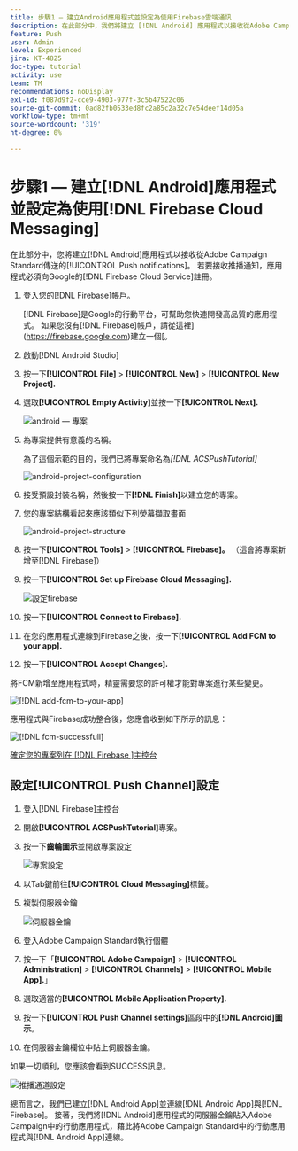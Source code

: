```yaml
---
title: 步驟1 — 建立Android應用程式並設定為使用Firebase雲端通訊
description: 在此部分中，我們將建立 [!DNL Android] 應用程式以接收從Adobe Campaign Standard傳送的[!UICONTROL Push notifications]。 若要接收推播通知，應用程式必須向Google的 [!DNL Firebase Cloud Service]註冊。
feature: Push
user: Admin
level: Experienced
jira: KT-4825
doc-type: tutorial
activity: use
team: TM
recommendations: noDisplay
exl-id: f087d9f2-cce9-4903-977f-3c5b47522c06
source-git-commit: 0ad82fb0533ed8fc2a85c2a32c7e54deef14d05a
workflow-type: tm+mt
source-wordcount: '319'
ht-degree: 0%

---
```


# 步驟1 — 建立[!DNL Android]應用程式並設定為使用[!DNL Firebase Cloud Messaging]

在此部分中，您將建立[!DNL Android]應用程式以接收從Adobe Campaign Standard傳送的[!UICONTROL Push notifications]。 若要接收推播通知，應用程式必須向Google的[!DNL Firebase Cloud Service]註冊。

1. 登入您的[!DNL Firebase]帳戶。

   [!DNL Firebase]是Google的行動平台，可幫助您快速開發高品質的應用程式。 如果您沒有[!DNL Firebase]帳戶，請從這裡](https://firebase.google.com)建立一個[。

2. 啟動[!DNL Android Studio]
3. 按一下&#x200B;**[!UICONTROL File]** > **[!UICONTROL New]** > **[!UICONTROL New Project].**
4. 選取&#x200B;**[!UICONTROL Empty Activity]**&#x200B;並按一下&#x200B;**[!UICONTROL Next].**

   ![android — 專案](assets/android-project.PNG)

5. 為專案提供有意義的名稱。

   為了這個示範的目的，我們已將專案命名為&#x200B;*[!DNL ACSPushTutorial]*

   ![android-project-configuration](assets/android-project-configuration.PNG)

6. 接受預設封裝名稱，然後按一下&#x200B;**[!DNL Finish]**&#x200B;以建立您的專案。
7. 您的專案結構看起來應該類似下列熒幕擷取畫面

   ![android-project-structure](assets/android-project-structure.PNG)

8. 按一下&#x200B;**[!UICONTROL Tools]** > **[!UICONTROL Firebase]。** （這會將專案新增至[!DNL Firebase]）
9. 按一下&#x200B;**[!UICONTROL Set up Firebase Cloud Messaging].**

   ![設定firebase](assets/android-project-firebase-messaging.PNG)

10. 按一下&#x200B;**[!UICONTROL Connect to Firebase].**
11. 在您的應用程式連線到Firebase之後，按一下&#x200B;**[!UICONTROL Add FCM to your app].**
12. 按一下&#x200B;**[!UICONTROL Accept Changes].**

   將FCM新增至應用程式時，精靈需要您的許可權才能對專案進行某些變更。

   ![[!DNL add-fcm-to-your-app]](assets/firebase-add-fcm-to-app.PNG)

應用程式與Firebase成功整合後，您應會收到如下所示的訊息：

![[!DNL fcm-successfull]](assets/android-firebase-success.PNG)

[確定您的專案列在 [!DNL Firebase ]主控台](https://console.firebase.google.com/)

## 設定[!UICONTROL Push Channel]設定

1. 登入[!DNL Firebase]主控台
2. 開啟&#x200B;**[!UICONTROL ACSPushTutorial]**&#x200B;專案。
3. 按一下&#x200B;**齒輪圖示**&#x200B;並開啟專案設定

   ![專案設定](assets/firebase-project-settings.PNG)

4. 以Tab鍵前往&#x200B;**[!UICONTROL Cloud Messaging]**&#x200B;標籤。
5. 複製伺服器金鑰

   ![伺服器金鑰](assets/firebase-server-key.PNG)

6. 登入Adobe Campaign Standard執行個體
7. 按一下「**[!UICONTROL Adobe Campaign]** > **[!UICONTROL Administration]** > **[!UICONTROL Channels]** > **[!UICONTROL Mobile App].**」
8. 選取適當的&#x200B;**[!UICONTROL Mobile Application Property].**
9. 按一下&#x200B;**[!UICONTROL Push Channel settings]**&#x200B;區段中的&#x200B;**[!DNL Android]圖示**。
10. 在伺服器金鑰欄位中貼上伺服器金鑰。

如果一切順利，您應該會看到SUCCESS訊息。

![推播通道設定](assets/push-channel-settings.PNG)

總而言之，我們已建立[!DNL Android App]並連線[!DNL Android App]與[!DNL Firebase]。 接著，我們將[!DNL Android]應用程式的伺服器金鑰貼入Adobe Campaign中的行動應用程式，藉此將Adobe Campaign Standard中的行動應用程式與[!DNL Android App]連線。
